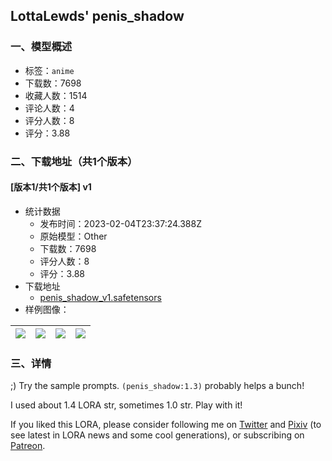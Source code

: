 ## LottaLewds' penis_shadow
### 一、模型概述

- 标签：`anime`
- 下载数：7698
- 收藏人数：1514
- 评论人数：4
- 评分人数：8
- 评分：3.88

### 二、下载地址（共1个版本）

#### [版本1/共1个版本] v1

- 统计数据
  - 发布时间：2023-02-04T23:37:24.388Z
  - 原始模型：Other
  - 下载数：7698
  - 评分人数：8
  - 评分：3.88
- 下载地址
  - [penis_shadow_v1.safetensors](https://civitai.com/api/download/models/5772)
- 样例图像：

| <img src="https://image.civitai.com/xG1nkqKTMzGDvpLrqFT7WA/0f9b6d7a-72e2-4d86-6605-59208a509500/width=450/47796.jpeg" /> | <img src="https://image.civitai.com/xG1nkqKTMzGDvpLrqFT7WA/45804343-710e-4f70-c873-2cbab9d43e00/width=450/47805.jpeg" /> | <img src="https://image.civitai.com/xG1nkqKTMzGDvpLrqFT7WA/b10ed18f-c804-488c-250c-ce44d52aac00/width=450/47804.jpeg" /> | <img src="https://image.civitai.com/xG1nkqKTMzGDvpLrqFT7WA/d4b98cb2-d8b1-4d4e-15ef-a7451d36da00/width=450/47803.jpeg" /> |
| ---- | ---- | ---- | ---- |


### 三、详情
<p>;) Try the sample prompts. <code>(penis_shadow:1.3)</code> probably helps a bunch!</p><p>I used about 1.4 LORA str, sometimes 1.0 str. Play with it!</p><p>If you liked this LORA, please consider following me on <a target="_blank" rel="ugc" href="https://twitter.com/lewdslotta">Twitter</a> and <a target="_blank" rel="ugc" href="https://www.pixiv.net/en/users/81897676">Pixiv</a> (to see latest in LORA news and some cool generations), or subscribing on <a target="_blank" rel="ugc" href="https://www.patreon.com/lottalewds">Patreon</a>.</p>